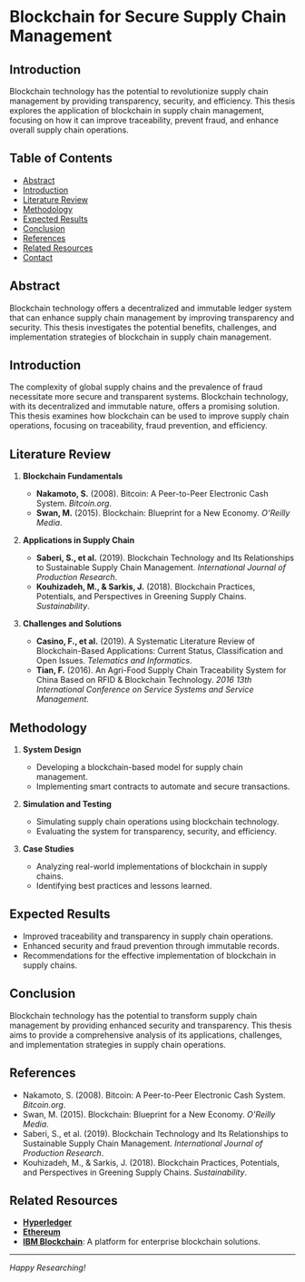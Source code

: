 # Blockchain for Secure Supply Chain Management

## Introduction
Blockchain technology has the potential to revolutionize supply chain management by providing transparency, security, and efficiency. This thesis explores the application of blockchain in supply chain management, focusing on how it can improve traceability, prevent fraud, and enhance overall supply chain operations.

## Table of Contents
- [Abstract](#abstract)
- [Introduction](#introduction)
- [Literature Review](#literature-review)
- [Methodology](#methodology)
- [Expected Results](#expected-results)
- [Conclusion](#conclusion)
- [References](#references)
- [Related Resources](#related-resources)
- [Contact](#contact)

## Abstract
Blockchain technology offers a decentralized and immutable ledger system that can enhance supply chain management by improving transparency and security. This thesis investigates the potential benefits, challenges, and implementation strategies of blockchain in supply chain management.

## Introduction
The complexity of global supply chains and the prevalence of fraud necessitate more secure and transparent systems. Blockchain technology, with its decentralized and immutable nature, offers a promising solution. This thesis examines how blockchain can be used to improve supply chain operations, focusing on traceability, fraud prevention, and efficiency.

## Literature Review
1. **Blockchain Fundamentals**
   - **Nakamoto, S.** (2008). Bitcoin: A Peer-to-Peer Electronic Cash System. *Bitcoin.org*.
   - **Swan, M.** (2015). Blockchain: Blueprint for a New Economy. *O'Reilly Media*.

2. **Applications in Supply Chain**
   - **Saberi, S., et al.** (2019). Blockchain Technology and Its Relationships to Sustainable Supply Chain Management. *International Journal of Production Research*.
   - **Kouhizadeh, M., & Sarkis, J.** (2018). Blockchain Practices, Potentials, and Perspectives in Greening Supply Chains. *Sustainability*.

3. **Challenges and Solutions**
   - **Casino, F., et al.** (2019). A Systematic Literature Review of Blockchain-Based Applications: Current Status, Classification and Open Issues. *Telematics and Informatics*.
   - **Tian, F.** (2016). An Agri-Food Supply Chain Traceability System for China Based on RFID & Blockchain Technology. *2016 13th International Conference on Service Systems and Service Management*.

## Methodology
1. **System Design**
   - Developing a blockchain-based model for supply chain management.
   - Implementing smart contracts to automate and secure transactions.

2. **Simulation and Testing**
   - Simulating supply chain operations using blockchain technology.
   - Evaluating the system for transparency, security, and efficiency.

3. **Case Studies**
   - Analyzing real-world implementations of blockchain in supply chains.
   - Identifying best practices and lessons learned.

## Expected Results
- Improved traceability and transparency in supply chain operations.
- Enhanced security and fraud prevention through immutable records.
- Recommendations for the effective implementation of blockchain in supply chains.

## Conclusion
Blockchain technology has the potential to transform supply chain management by providing enhanced security and transparency. This thesis aims to provide a comprehensive analysis of its applications, challenges, and implementation strategies in supply chain operations.

## References
- Nakamoto, S. (2008). Bitcoin: A Peer-to-Peer Electronic Cash System. *Bitcoin.org*.
- Swan, M. (2015). Blockchain: Blueprint for a New Economy. *O'Reilly Media*.
- Saberi, S., et al. (2019). Blockchain Technology and Its Relationships to Sustainable Supply Chain Management. *International Journal of Production Research*.
- Kouhizadeh, M., & Sarkis, J. (2018). Blockchain Practices, Potentials, and Perspectives in Greening Supply Chains. *Sustainability*.

## Related Resources
- **[Hyperledger](https://www.hyperledger.org)**
- **[Ethereum](https://ethereum.org)**
- **[IBM Blockchain](https://www.ibm.com/blockchain)**: A platform for enterprise blockchain solutions.

---

*Happy Researching!*


